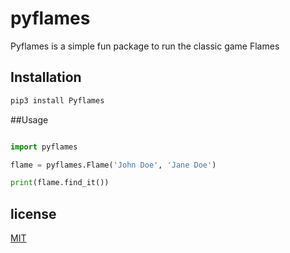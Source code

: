 # pyflames

Pyflames is a simple fun package to run the classic game Flames

## Installation

```bash
pip3 install Pyflames
```

##Usage

```python

import pyflames

flame = pyflames.Flame('John Doe', 'Jane Doe')

print(flame.find_it())
```

## license
[MIT](https://choosealicense.com/licenses/mit/)
